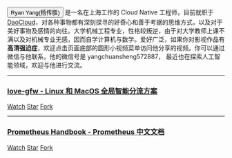 <button class="btn  btn-info" type="button" onclick="location.href='https:\/\/www.yangcs.net\/resume\/'">Ryan Yang(杨传胜)</button> 是一名在上海工作的 Cloud Native 工程师，目前就职于 [DaoCloud](http://www.daocloud.io/)，对各种事物都有深刻探寻的好奇心和善于考据的思维方式，以及对于美好事物及感情的向往。大学机械工程专业，性格较叛逆，由于对大学教师上课不满以及对机械专业无感，因而自学计算机与数学。爱好广泛，如果你对影视作品有 **高清强迫症**，欢迎点击页面底部的圆形小视频菜单访问他分享的视频。你可以通过微信与他联系，他的微信号是 yangchuansheng572887， 最近也在探索人工智能领域，欢迎与他进行交流。

----

### [love-gfw - Linux 和 MacOS 全局智能分流方案](https://github.com/yangchuansheng/love-gfw)

<a class="github-button" href="https://github.com/yangchuansheng/love-gfw/subscription" data-icon="octicon-eye" data-size="large" data-show-count="true" aria-label="Watch yangchuansheng/love-gfw on GitHub">Watch</a>
<a class="github-button" href="https://github.com/yangchuansheng/love-gfw" data-icon="octicon-star" data-size="large" data-show-count="true" aria-label="Star yangchuansheng/love-gfw on GitHub">Star</a>
<a class="github-button" href="https://github.com/yangchuansheng/love-gfw/fork" data-icon="octicon-repo-forked" data-size="large" data-show-count="true" aria-label="Fork yangchuansheng/love-gfw on GitHub">Fork</a>

----

### [Prometheus Handbook - Prometheus 中文文档](/prometheus/)

<a class="github-button" href="https://github.com/yangchuansheng/prometheus-handbook/subscription" data-icon="octicon-eye" data-size="large" data-show-count="true" aria-label="Watch yangchuansheng/prometheus-handbook on GitHub">Watch</a>
<a class="github-button" href="https://github.com/yangchuansheng/prometheus-handbook" data-icon="octicon-star" data-size="large" data-show-count="true" aria-label="Star yangchuansheng/prometheus-handbook on GitHub">Star</a>
<a class="github-button" href="https://github.com/yangchuansheng/prometheus-handbook/fork" data-icon="octicon-repo-forked" data-size="large" data-show-count="true" aria-label="Fork yangchuansheng/prometheus-handbook on GitHub">Fork</a>
